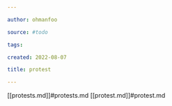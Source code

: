 ```yaml
---

author: ohmanfoo

source: #todo

tags: 

created: 2022-08-07

title: protest

---
```

[[protests.md]]#protests.md
[[protest.md]]#protest.md